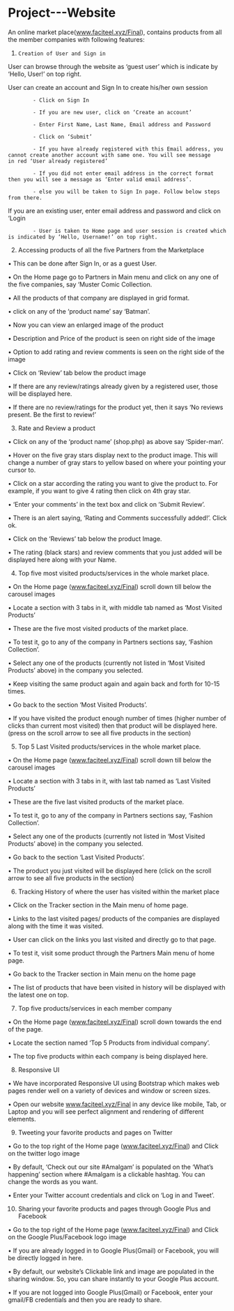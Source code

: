 # Project---Website
An online market place(www.faciteel.xyz/Final), contains products from all the member companies with following features:

 1.     Creation of User and Sign in

 

User can browse through the website as ‘guest user’ which is indicate by ‘Hello, User!’ on top right.

User can create an account and Sign In to create his/her own session

            - Click on Sign In

            - If you are new user, click on ‘Create an account’

            - Enter First Name, Last Name, Email address and Password

            - Click on ‘Submit’

            - If you have already registered with this Email address, you cannot create another account with same one. You will see message                            in red ‘User already registered’ 

            - If you did not enter email address in the correct format then you will see a message as ‘Enter valid email address’.

            - else you will be taken to Sign In page. Follow below steps from there. 

If you are an existing user, enter email address and password and click on ‘Login

            - User is taken to Home page and user session is created which is indicated by ‘Hello, Username!’ on top right.

 

2. Accessing products of all the five Partners from the Marketplace

 

•    This can be done after Sign In, or as a guest User.

•    On the Home page go to Partners in Main menu and click on any one of the five companies, say ‘Muster Comic Collection.

•    All the products of that company are displayed in grid format.

•    click on any of the ‘product name’ say ‘Batman’.

•    Now you can view an enlarged image of the product

•    Description and Price of the product is seen on right side of the image

•    Option to add rating and review comments is seen on the right side of the image

•    Click on ‘Review’ tab below the product image

•    If there are any review/ratings already given by a registered user, those will be displayed here.

•    If there are no review/ratings for the product yet, then it says ‘No reviews present. Be the first to review!’

 

3. Rate and Review a product

 

•    Click on any of the ‘product name’ (shop.php) as above say ‘Spider-man’.

•    Hover on the five gray stars display next to the product image. This will change a number of gray stars to yellow based on where your pointing your cursor to.

•    Click on a star according the rating you want to give the product to. For example, if you want to give 4 rating then click on 4th gray star.

•    ‘Enter your comments’ in the text box and click on ‘Submit Review’.

•    There is an alert saying, ‘Rating and Comments successfully added!’. Click ok.

•    Click on the ‘Reviews’ tab below the product Image.

•    The rating (black stars) and review comments that you just added will be displayed here along with your Name.

 

4. Top five most visited products/services in the whole market place.

 

•    On the Home page (www.faciteel.xyz/Final) scroll down till below the carousel images

•     Locate a section with 3 tabs in it, with middle tab named as ‘Most Visited Products’

•    These are the five most visited products of the market place.

•    To test it, go to any of the company in Partners sections say, ‘Fashion Collection’.

•    Select any one of the products (currently not listed in ‘Most Visited Products’ above) in the company you selected.

•    Keep visiting the same product again and again back and forth for 10-15 times.

•    Go back to the section ‘Most Visited Products’.

•    If you have visited the product enough number of times (higher number of clicks than current most visited) then that product will be displayed here. (press on the scroll arrow to see all five products in the section)

 

5. Top 5 Last Visited products/services in the whole market place.

 

•    On the Home page (www.faciteel.xyz/Final) scroll down till below the carousel images

•     Locate a section with 3 tabs in it, with last tab named as ‘Last Visited Products’

•    These are the five last visited products of the market place.

•    To test it, go to any of the company in Partners sections say, ‘Fashion Collection’.

•    Select any one of the products (currently not listed in ‘Most Visited Products’ above) in the company you selected.

•    Go back to the section ‘Last Visited Products’.

•    The product you just visited will be displayed here (click on the scroll arrow to see all five products in the section)

 

 

6. Tracking History of where the user has visited within the market place

 

•    Click on the Tracker section in the Main menu of home page.

•    Links to the last visited pages/ products of the companies are displayed along with the time it was visited.

•    User can click on the links you last visited and directly go to that page.

•    To test it, visit some product through the Partners Main menu of home page.

•    Go back to the Tracker section in Main menu on the home page

•    The list of products that have been visited in history will be displayed with the latest one on top.

 

7. Top five products/services in each member company

 

•    On the Home page (www.faciteel.xyz/Final) scroll down towards the end of the page.

•    Locate the section named ‘Top 5 Products from individual company’.

•    The top five products within each company is being displayed here.

 

 

8. Responsive UI

 

•    We have incorporated Responsive UI using Bootstrap which makes web pages render well on a variety of devices and window or screen sizes.

•    Open our website www.faciteel.xyz/Final in any device like mobile, Tab, or Laptop and you will see perfect alignment and rendering of different elements.

 

 

 

9. Tweeting your favorite products and pages on Twitter

 

•    Go to the top right of the Home page (www.faciteel.xyz/Final) and Click on the twitter logo image

•    By default, ‘Check out our site #Amalgam’ is populated on the ‘What’s happening’ section where #Amalgam is a clickable hashtag. You can change the words as you want.

•    Enter your Twitter account credentials and click on ‘Log in and Tweet’.

 

 

10.  Sharing your favorite products and pages through Google Plus and Facebook

 

•    Go to the top right of the Home page (www.faciteel.xyz/Final) and Click on the Google Plus/Facebook logo image

•    If you are already logged in to Google Plus(Gmail) or Facebook, you will be directly logged in here.

•    By default, our website’s Clickable link and image are populated in the sharing window. So, you can share instantly to your Google Plus account.

•    If you are not logged into Google Plus(Gmail) or Facebook, enter your gmail/FB credentials and then you are ready to share.
